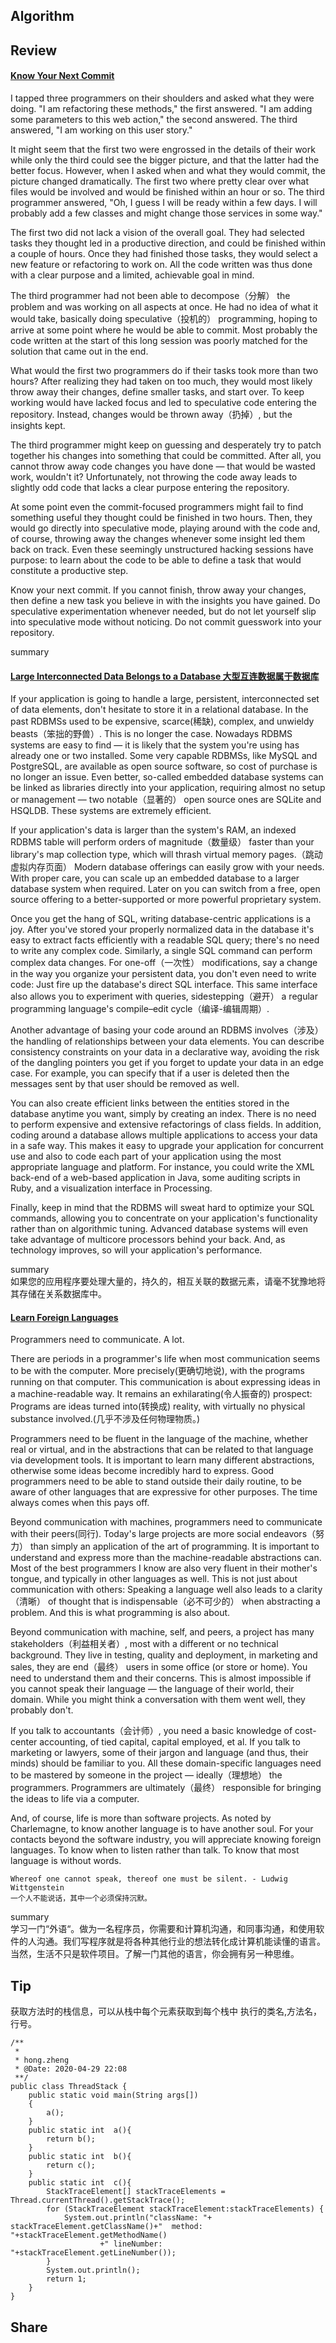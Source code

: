 ## Algorithm

## Review
#### [Know Your Next Commit](https://97-things-every-x-should-know.gitbooks.io/97-things-every-programmer-should-know/content/en/thing_47/)
I tapped three programmers on their shoulders and asked what they were doing. "I am refactoring these methods," the first answered. "I am adding some parameters to this web action," the second answered. The third answered, "I am working on this user story."

It might seem that the first two were engrossed in the details of their work while only the third could see the bigger picture, and that the latter had the better focus. However, when I asked when and what they would commit, the picture changed dramatically. The first two where pretty clear over what files would be involved and would be finished within an hour or so. The third programmer answered, "Oh, I guess I will be ready within a few days. I will probably add a few classes and might change those services in some way."

The first two did not lack a vision of the overall goal. They had selected tasks they thought led in a productive direction, and could be finished within a couple of hours. Once they had finished those tasks, they would select a new feature or refactoring to work on. All the code written was thus done with a clear purpose and a limited, achievable goal in mind.

The third programmer had not been able to decompose（分解） the problem and was working on all aspects at once. He had no idea of what it would take, basically doing speculative（投机的） programming, hoping to arrive at some point where he would be able to commit. Most probably the code written at the start of this long session was poorly matched for the solution that came out in the end.

What would the first two programmers do if their tasks took more than two hours? After realizing they had taken on too much, they would most likely throw away their changes, define smaller tasks, and start over. To keep working would have lacked focus and led to speculative code entering the repository. Instead, changes would be thrown away（扔掉）, but the insights kept.

The third programmer might keep on guessing and desperately try to patch together his changes into something that could be committed. After all, you cannot throw away code changes you have done — that would be wasted work, wouldn't it? Unfortunately, not throwing the code away leads to slightly odd code that lacks a clear purpose entering the repository.

At some point even the commit-focused programmers might fail to find something useful they thought could be finished in two hours. Then, they would go directly into speculative mode, playing around with the code and, of course, throwing away the changes whenever some insight led them back on track. Even these seemingly unstructured hacking sessions have purpose: to learn about the code to be able to define a task that would constitute a productive step.

Know your next commit. If you cannot finish, throw away your changes, then define a new task you believe in with the insights you have gained. Do speculative experimentation whenever needed, but do not let yourself slip into speculative mode without noticing. Do not commit guesswork into your repository.    

summary

#### [Large Interconnected Data Belongs to a Database 大型互连数据属于数据库](https://97-things-every-x-should-know.gitbooks.io/97-things-every-programmer-should-know/content/en/thing_48/)

If your application is going to handle a large, persistent, interconnected set of data elements, don't hesitate to store it in a relational database. In the past RDBMSs used to be expensive, scarce(稀缺), complex, and unwieldy beasts（笨拙的野兽）. This is no longer the case. Nowadays RDBMS systems are easy to find — it is likely that the system you're using has already one or two installed. Some very capable RDBMSs, like MySQL and PostgreSQL, are available as open source software, so cost of purchase is no longer an issue. Even better, so-called embedded database systems can be linked as libraries directly into your application, requiring almost no setup or management — two notable（显著的） open source ones are SQLite and HSQLDB. These systems are extremely efficient.

If your application's data is larger than the system's RAM, an indexed RDBMS table will perform orders of magnitude（数量级） faster than your library's map collection type, which will thrash virtual memory pages.（跳动虚拟内存页面） Modern database offerings can easily grow with your needs. With proper care, you can scale up an embedded database to a larger database system when required. Later on you can switch from a free, open source offering to a better-supported or more powerful proprietary system.

Once you get the hang of SQL, writing database-centric applications is a joy. After you've stored your properly normalized data in the database it's easy to extract facts efficiently with a readable SQL query; there's no need to write any complex code. Similarly, a single SQL command can perform complex data changes. For one-off（一次性） modifications, say a change in the way you organize your persistent data, you don't even need to write code: Just fire up the database's direct SQL interface. This same interface also allows you to experiment with queries, sidestepping（避开） a regular programming language's compile–edit cycle（编译-编辑周期）.

Another advantage of basing your code around an RDBMS involves（涉及） the handling of relationships between your data elements. You can describe consistency constraints on your data in a declarative way, avoiding the risk of the dangling pointers you get if you forget to update your data in an edge case. For example, you can specify that if a user is deleted then the messages sent by that user should be removed as well.

You can also create efficient links between the entities stored in the database anytime you want, simply by creating an index. There is no need to perform expensive and extensive refactorings of class fields. In addition, coding around a database allows multiple applications to access your data in a safe way. This makes it easy to upgrade your application for concurrent use and also to code each part of your application using the most appropriate language and platform. For instance, you could write the XML back-end of a web-based application in Java, some auditing scripts in Ruby, and a visualization interface in Processing.

Finally, keep in mind that the RDBMS will sweat hard to optimize your SQL commands, allowing you to concentrate on your application's functionality rather than on algorithmic tuning. Advanced database systems will even take advantage of multicore processors behind your back. And, as technology improves, so will your application's performance.

summary  
如果您的应用程序要处理大量的，持久的，相互关联的数据元素，请毫不犹豫地将其存储在关系数据库中。

#### [Learn Foreign Languages](https://97-things-every-x-should-know.gitbooks.io/97-things-every-programmer-should-know/content/en/thing_49/)
Programmers need to communicate. A lot.

There are periods in a programmer's life when most communication seems to be with the computer. More precisely(更确切地说), with the programs running on that computer. This communication is about expressing ideas in a machine-readable way. It remains an exhilarating(令人振奋的) prospect: Programs are ideas turned into(转换成) reality, with virtually no physical substance involved.(几乎不涉及任何物理物质。)

Programmers need to be fluent in the language of the machine, whether real or virtual, and in the abstractions that can be related to that language via development tools. It is important to learn many different abstractions, otherwise some ideas become incredibly hard to express. Good programmers need to be able to stand outside their daily routine, to be aware of other languages that are expressive for other purposes. The time always comes when this pays off.

Beyond communication with machines, programmers need to communicate with their peers(同行). Today's large projects are more social endeavors（努力） than simply an application of the art of programming. It is important to understand and express more than the machine-readable abstractions can. Most of the best programmers I know are also very fluent in their mother's tongue, and typically in other languages as well. This is not just about communication with others: Speaking a language well also leads to a clarity（清晰） of thought that is indispensable（必不可少的） when abstracting a problem. And this is what programming is also about.

Beyond communication with machine, self, and peers, a project has many stakeholders（利益相关者）, most with a different or no technical background. They live in testing, quality and deployment, in marketing and sales, they are end（最终） users in some office (or store or home). You need to understand them and their concerns. This is almost impossible if you cannot speak their language — the language of their world, their domain. While you might think a conversation with them went well, they probably don't.

If you talk to accountants（会计师）, you need a basic knowledge of cost-center accounting, of tied capital, capital employed, et al. If you talk to marketing or lawyers, some of their jargon and language (and thus, their minds) should be familiar to you. All these domain-specific languages need to be mastered by someone in the project — ideally（理想地） the programmers. Programmers are ultimately（最终） responsible for bringing the ideas to life via a computer.

And, of course, life is more than software projects. As noted by Charlemagne, to know another language is to have another soul. For your contacts beyond the software industry, you will appreciate knowing foreign languages. To know when to listen rather than talk. To know that most language is without words.

```
Whereof one cannot speak, thereof one must be silent. - Ludwig Wittgenstein
一个人不能说话，其中一个必须保持沉默。 
```
summary   
学习一门“外语“。做为一名程序员，你需要和计算机沟通，和同事沟通，和使用软件的人沟通。我们写程序就是将各种其他行业的想法转化成计算机能读懂的语言。
当然，生活不只是软件项目。了解一门其他的语言，你会拥有另一种思维。

## Tip
获取方法时的栈信息，可以从栈中每个元素获取到每个栈中 执行的类名,方法名，行号。
```
/**
 * 
 * hong.zheng
 * @Date: 2020-04-29 22:08
 **/
public class ThreadStack {
    public static void main(String args[])
    {
        a();
    }
    public static int  a(){
        return b();
    }
    public static int  b(){
        return c();
    }
    public static int  c(){
        StackTraceElement[] stackTraceElements = Thread.currentThread().getStackTrace();
        for (StackTraceElement stackTraceElement:stackTraceElements) {
            System.out.println("className: "+ stackTraceElement.getClassName()+"  method: "+stackTraceElement.getMethodName()
                    +" lineNumber: "+stackTraceElement.getLineNumber());
        }
        System.out.println();
        return 1;
    }
}

```

## Share
